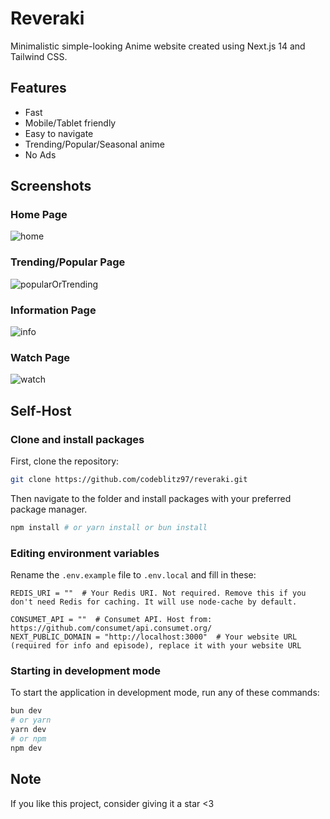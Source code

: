 # Reveraki

Minimalistic simple-looking Anime website created using Next.js 14 and Tailwind CSS.

## Features

- Fast
- Mobile/Tablet friendly
- Easy to navigate
- Trending/Popular/Seasonal anime
- No Ads

## Screenshots

### Home Page

![home](https://media.discordapp.net/attachments/1233827110171185313/1236138770407886899/image.png?ex=6636eb71&is=663599f1&hm=de3ad764ac67dd72ad23228ad25f6cca07b0afb56b194bf92c7eecdb5ee10bd8&=&format=webp&quality=lossless&width=1163&height=662)

### Trending/Popular Page

![popularOrTrending](https://media.discordapp.net/attachments/1233827110171185313/1236139073341489322/image.png?ex=6636ebb9&is=66359a39&hm=480dc41b686f3be0fe7d976434c799dc8c43b393735424568b9eb746fc5a95f0&=&format=webp&quality=lossless&width=687&height=395)

### Information Page

![info](https://media.discordapp.net/attachments/1233827110171185313/1236139305525837854/image.png?ex=6636ebf0&is=66359a70&hm=dbd7ec627c236b0c3ab952471fe6b47392b551c8fb5ce9cdbebdaf7230ffb417&=&format=webp&quality=lossless&width=687&height=391)

### Watch Page

![watch](https://media.discordapp.net/attachments/1233827110171185313/1236291819399286824/image.png?ex=663779fa&is=6636287a&hm=f4ce0ba6102aeef6743ca51307e117143f58a99bac9814587e3e947630e1ebda&=&format=webp&quality=lossless&width=1397&height=662)

## Self-Host

### Clone and install packages

First, clone the repository:

```sh
git clone https://github.com/codeblitz97/reveraki.git
```

Then navigate to the folder and install packages with your preferred package manager.

```sh
npm install # or yarn install or bun install
```

### Editing environment variables

Rename the `.env.example` file to `.env.local` and fill in these:

```env
REDIS_URI = ""  # Your Redis URI. Not required. Remove this if you don't need Redis for caching. It will use node-cache by default.

CONSUMET_API = ""  # Consumet API. Host from: https://github.com/consumet/api.consumet.org/
NEXT_PUBLIC_DOMAIN = "http://localhost:3000"  # Your website URL (required for info and episode), replace it with your website URL
```

### Starting in development mode

To start the application in development mode, run any of these commands:

```sh
bun dev
# or yarn
yarn dev
# or npm
npm dev
```

## Note

If you like this project, consider giving it a star <3
